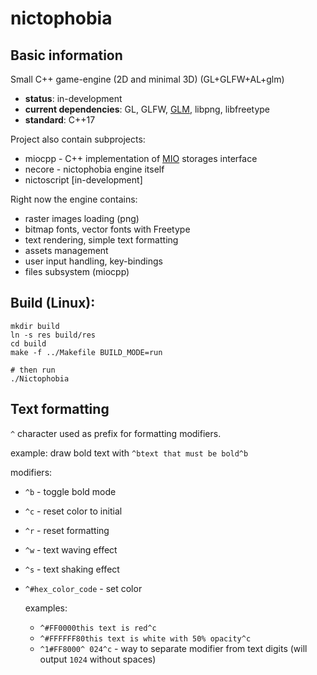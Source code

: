 # nictophobia
## Basic information
Small C++ game-engine (2D and minimal 3D) (GL+GLFW+AL+glm)

- **status**: in-development
- **current dependencies**: GL, GLFW, [GLM](https://github.com/g-truc/glm), libpng, libfreetype
- **standard**: C++17

Project also contain subprojects:
- miocpp - C++ implementation of [MIO](https://github.com/MihailRis/mio-files) storages interface
- necore - nictophobia engine itself
- nictoscript [in-development]

Right now the engine contains:
- raster images loading (png)
- bitmap fonts, vector fonts with Freetype
- text rendering, simple text formatting
- assets management
- user input handling, key-bindings
- files subsystem (miocpp)

## Build (Linux):

```shell
mkdir build
ln -s res build/res
cd build
make -f ../Makefile BUILD_MODE=run

# then run
./Nictophobia
```

## Text formatting
`^` character used as prefix for formatting modifiers.

example: draw bold text with `^btext that must be bold^b`

modifiers:
- `^b` - toggle bold mode
- `^c` - reset color to initial
- `^r` - reset formatting
- `^w` - text waving effect
- `^s` - text shaking effect
- `^#hex_color_code` - set color
  
   examples: 
   - `^#FF0000this text is red^c`
   - `^#FFFFFF80this text is white with 50% opacity^c`
   - `^1#FF8000^ 024^c` - way to separate modifier from text digits (will output `1024` without spaces)
